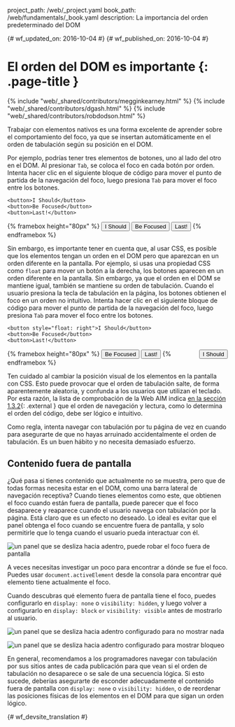project_path: /web/_project.yaml
book_path: /web/fundamentals/_book.yaml
description: La importancia del orden predeterminado del DOM


{# wf_updated_on: 2016-10-04 #}
{# wf_published_on: 2016-10-04 #}

# El orden del DOM es importante {: .page-title }

{% include "web/_shared/contributors/megginkearney.html" %}
{% include "web/_shared/contributors/dgash.html" %}
{% include "web/_shared/contributors/robdodson.html" %}



Trabajar con elementos nativos es una forma excelente de aprender sobre el comportamiento del foco,
ya que se insertan automáticamente en el orden de tabulación según su
posición en el DOM.

Por ejemplo, podrías tener tres elementos de botones, uno al lado del otro en el
DOM. Al presionar `Tab`, se coloca el foco en cada botón por orden. Intenta hacer clic en el siguiente
bloque de código para mover el punto de partida de la navegación del foco, luego presiona `Tab` para mover el foco
entre los botones.

    <button>I Should</button>
    <button>Be Focused</button>
    <button>Last!</button>

{% framebox height="80px" %}
<button>I Should</button>
<button>Be Focused</button>
<button>Last!</button>
{% endframebox %}

Sin embargo, es importante tener en cuenta que, al usar CSS, es posible que los elementos
tengan un orden en el DOM pero que aparezcan en un orden diferente en la pantalla. Por
ejemplo, si usas una propiedad CSS como `float` para mover un botón a la derecha,
los botones aparecen en un orden diferente en la pantalla. Sin embargo, ya que el orden en el
DOM se mantiene igual, también se mantiene su orden de tabulación. Cuando el usuario presiona la tecla de tabulación en
la página, los botones obtienen el foco en un orden no intuitivo. Intenta hacer clic en el siguiente
bloque de código para mover el punto de partida de la navegación del foco, luego presiona `Tab` para
mover el foco entre los botones.

    <button style="float: right">I Should</button>
    <button>Be Focused</button>
    <button>Last!</button>

{% framebox height="80px" %}
<button style="float: right;">I Should</button>
<button>Be Focused</button>
<button>Last!</button>
{% endframebox %}

Ten cuidado al cambiar la posición visual de los elementos en la pantalla con CSS.
Esto puede provocar que el orden de tabulación salte, de forma aparentemente aleatoria, y confunda a los
usuarios que utilizan el teclado. Por esta razón, la lista de comprobación de la Web AIM indica
[en la sección 1.3.2](http://webaim.org/standards/wcag/checklist#sc1.3.2){: .external }
que el orden de navegación y lectura, como lo determina el orden del código, debe ser
lógico e intuitivo.

Como regla, intenta navegar con tabulación por tu página de vez en cuando para asegurarte de que
no hayas arruinado accidentalmente el orden de tabulación. Es un buen hábito y
no necesita demasiado esfuerzo.

## Contenido fuera de pantalla
¿Qué pasa si tienes contenido que actualmente no se muestra, pero que de todas formas necesita estar
en el DOM, como una barra lateral de navegación receptiva? Cuando tienes elementos como este, que
obtienen el foco cuando están fuera de pantalla, puede parecer que el foco
desaparece y reaparece cuando el usuario navega con tabulación por la página. Está claro
que es un efecto no deseado. Lo ideal es evitar que el panel obtenga el foco
cuando se encuentre fuera de pantalla, y solo permitirle que lo tenga cuando el usuario pueda interactuar
con él.

![un panel que se desliza hacia adentro, puede robar el foco fuera de pantalla](imgs/slide-in-panel.png)

A veces necesitas investigar un poco para encontrar a dónde se fue
el foco. Puedes usar `document.activeElement` desde la consola para encontrar qué
elemento tiene actualmente el foco.

Cuando descubras qué elemento fuera de pantalla tiene el foco, puedes configurarlo en
`display: none` o `visibility: hidden`, y luego volver a configurarlo en `display:
block` ` or ` `visibility: visible` antes de mostrarlo al usuario.

![un panel que se desliza hacia adentro configurado para no mostrar nada](imgs/slide-in-panel2.png)

![un panel que se desliza hacia adentro configurado para mostrar bloqueo](imgs/slide-in-panel3.png)

En general, recomendamos a los programadores navegar con tabulación por sus sitios antes de cada
publicación para que vean si el orden de tabulación no desaparece o se sale de una secuencia
lógica. Si esto sucede, deberías asegurarte de esconder adecuadamente
el contenido fuera de pantalla con `display: none` o `visibility: hidden`, o de
reordenar las posiciones físicas de los elementos en el DOM para que sigan un orden
lógico.


{# wf_devsite_translation #}
